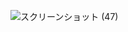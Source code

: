 ![スクリーンショット (47)](https://github.com/KazumasaMiwa/Final_Answer/assets/160115793/5768152b-fa82-469a-94aa-3681703da853)
